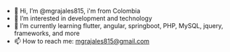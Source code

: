 - 👋 Hi, I’m @mgrajales815, i'm from Colombia
- 👀 I’m interested in development and technology
- 🌱 I’m currently learning flutter, angular, springboot, PHP, MySQL, jquery,  frameworks, and more
- 📫 How to reach me: mgrajales815@gmail.com

<!---
mgrajales815/mgrajales815 is a ✨ special ✨ repository because its `README.md` (this file) appears on your GitHub profile.
You can click the Preview link to take a look at your changes.
--->
